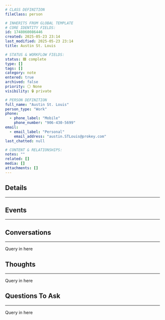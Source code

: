 ```yaml
---
# CLASS DEFINITION
fileClass: person

# INHERITS FROM GLOBAL TEMPLATE
# CORE IDENTITY FIELDS:
id: 1748060086446
created: 2025-05-23 23:14
last_modified: 2025-05-23 23:14
title: Austin St. Louis

# STATUS & WORKFLOW FIELDS:
status: 🟩 complete
type: []
tags: []
category: note
entered: true
archived: false
priority: ⚪ None
visibility: 🔒 private

# PERSON DEFINITION
full_name: "Austin St. Louis"
person_type: "Work"
phone:
  - phone_label: "Mobile"
    phone_number: "906-430-5699"
email:
  - email_label: "Personal"
    email_address: "austin.STLouis@prokey.com"
last_chatted: null

# CONTENT & RELATIONSHIPS:
notes: ""
related: []
media: []
attachments: []
---
```


## Details
---

## Events
---

## Conversations
---
Query in here

## Thoughts
---
Query in here

## Questions To Ask
---
Query in here
